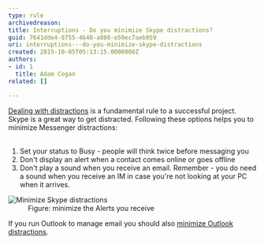 ```yaml
---
type: rule
archivedreason: 
title: Interruptions - Do you minimize Skype distractions?
guid: 7641dde4-8755-4640-a080-e59ec7aeb059
uri: interruptions---do-you-minimize-skype-distractions
created: 2015-10-05T05:13:15.0000000Z
authors:
- id: 1
  title: Adam Cogan
related: []

---
```



<a href="/_layouts/15/FIXUPREDIRECT.ASPX?WebId=3dfc0e07-e23a-4cbb-aac2-e778b71166a2&amp;TermSetId=07da3ddf-0924-4cd2-a6d4-a4809ae20160&amp;TermId=d65f17a0-2354-4793-9481-7dc2eea0e559">Dealing with distractions</a>&#160;is a fundamental rule to a successful project. Skype is a great way to get distracted. Following these options helps you to minimize Messenger distractions&#58;
<br><excerpt class='endintro'></excerpt><br>
<ol><li>Set your status to Busy - people will think twice before messaging you<br></li><li>Don't display an alert when a contact comes online or goes offline<br></li><li>​Don't play a sound when you receive an email. Remember - you do need a sound when you receive an IM in case you're not looking at your PC when it arrives.</li></ol><dl class="image"><dt><img src="/PublishingImages/minimize-skype-distractions.jpg" alt="Minimize Skype distractions" /></dt><dd>Figure&#58; minimize the Alerts you receive</dd></dl><p>If you run Outlook to manage email you should also 
      <a href="/_layouts/15/FIXUPREDIRECT.ASPX?WebId=3dfc0e07-e23a-4cbb-aac2-e778b71166a2&amp;TermSetId=07da3ddf-0924-4cd2-a6d4-a4809ae20160&amp;TermId=7d2b06ad-cac7-4afc-b7af-0552fe30b6ac">minimize Outlook distractions</a>.​</p>


